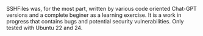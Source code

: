 SSHFiles was, for the most part, written by various code oriented Chat-GPT versions
 and a complete beginer as a learning exercise.
It is a work in progress that contains bugs and potential security vulnerabilities.
 Only tested with Ubuntu 22 and 24.
